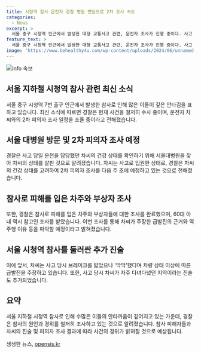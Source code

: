 ```yaml
---
title: 시청역 참사 운전자 경찰 병원 면담으로 2차 조사 속도
categories:
  - News
excerpt: >
  서울 중구 시청역 인근에서 발생한 대형 교통사고 관련, 운전자 조사가 진행 중이다. 사고 운전자 차모씨의 건강 상태를 살펴보며 2차 피의자 조사 일정을 조율 중이며, 경찰은 차씨의 주장한 급발진과 역주행 사유를 파악할 예정이다. 또한 사고로 피해를 입은 차주와 부상자 등 총 6명에 대한 조사를 완료했고, 차씨의 아내에 대해서도 참고인 조사를 마쳤다. 사고 운전자는 이전에도 역주행 사고를 일으킨 경력이 있으며, 사고 현장 주변을 자주 다니며 지리를 잘 안다고 진술했다. (총 150자)
feature_text: >
  서울 중구 시청역 인근에서 발생한 대형 교통사고 관련, 운전자 조사가 진행 중이다. 사고 운전자 차모씨의 건강 상태를 살펴보며 2차 피의자 조사 일정을 조율 중이며, 경찰은 차씨의 주장한 급발진과 역주행 사유를 파악할 예정이다. 또한 사고로 피해를 입은 차주와 부상자 등 총 6명에 대한 조사를 완료했고, 차씨의 아내에 대해서도 참고인 조사를 마쳤다. 사고 운전자는 이전에도 역주행 사고를 일으킨 경력이 있으며, 사고 현장 주변을 자주 다니며 지리를 잘 안다고 진술했다. (총 150자)
image: 'https://www.behealthy4u.com/wp-content/uploads/2024/06/unnamed-file.png'
---
```


<p><img src="https://www.behealthy4u.com/wp-content/uploads/2024/06/unnamed-file.png" alt="info 속보" /></p>

<h2 data-ke-size="size26">서울 지하철 시청역 참사 관련 최신 소식</h2>

<p data-ke-size="size16">서울 중구 시청역 7번 출구 인근에서 발생한 참사로 인해 많은 이들이 깊은 안타김을 표하고 있습니다. 최신 소식에 따르면 경찰은 현재 사건을 철저히 수사 중이며, 운전자 차씨와의 2차 피의자 조사 일정을 조율 중이라고 전해졌습니다.</p>

<h2 data-ke-size="size24">서울 대병원 방문 및 2차 피의자 조사 예정</h2>

<p data-ke-size="size16">경찰은 사고 당일 운전을 담당했던 차씨의 건강 상태를 확인하기 위해 서울대병원을 찾아 차씨의 상태를 살핀 것으로 알려졌습니다. 차씨는 사고로 입원한 상태로, 경찰은 차씨의 건강 상태를 고려하여 2차 피의자 조사를 다음 주 초에 예정하고 있는 것으로 전해졌습니다.</p>

<h2 data-ke-size="size24">참사로 피해를 입은 차주와 부상자 조사</h2>

<p data-ke-size="size16">또한, 경찰은 참사로 피해를 입은 차주와 부상자들에 대한 조사를 완료했으며, 60대 아내 역시 참고인 조사를 받았습니다. 이번 조사를 통해 차씨가 주장한 급발진의 근거와 역주행 이유 등을 파악할 예정이라고 밝혀졌습니다.</p>

<h2 data-ke-size="size24">서울 시청역 참사를 둘러싼 추가 진술</h2>

<p data-ke-size="size16">이에 앞서, 차씨는 사고 당시 브레이크를 밟았으나 '딱딱'했다며 차량 상태 이상에 따른 급발진을 주장하고 있습니다. 또한, 사고 당시 차씨가 자주 다녀다녔던 지역이라는 진술도 추가되었습니다.</p>

<h2 data-ke-size="size24">요약</h2>

<p data-ke-size="size16">서울 지하철 시청역 참사로 인해 수많은 이들의 안타까움이 깊어지고 있는 가운데, 경찰은 참사의 원인과 경위를 철저히 조사하고 있는 것으로 알려졌습니다. 참사 피해자들과 차씨의 진술 및 피의자 조사 결과에 따라 사건의 경위가 밝혀질 것으로 예상됩니다.</p>
생생한 뉴스, <a href="https://opensis.kr" rel="dofollow">opensis.kr</a>


